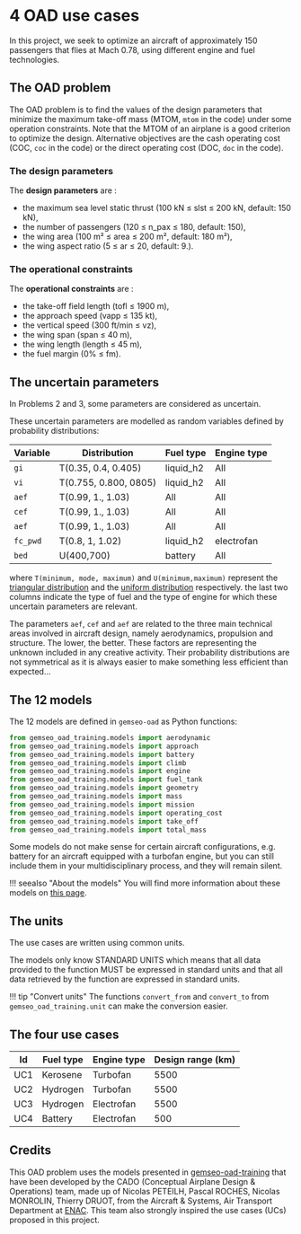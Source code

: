 # 4 OAD use cases

In this project,
we seek to optimize an aircraft of approximately 150 passengers that flies at Mach 0.78,
using different engine and fuel technologies.

## The OAD problem

The OAD problem is to find the values of the design parameters 
that minimize the maximum take-off mass (MTOM, `mtom` in the code) under some operation constraints.
Note that the MTOM of an airplane is a good criterion to optimize the design.
Alternative objectives are the cash operating cost (COC, `coc` in the code) or the direct operating cost (DOC, `doc` in the code).

### The design parameters

The **design parameters** are :

- the maximum sea level static thrust  (100 kN ≤ slst ≤ 200 kN, default: 150 kN),
- the number of passengers  (120 ≤ n_pax ≤ 180, default: 150),
- the wing area (100 m² ≤ area ≤ 200 m², default: 180 m²),
- the wing aspect ratio  (5 ≤ ar ≤ 20, default: 9.).

### The operational constraints

The **operational constraints** are :

- the take-off field length (tofl ≤ 1900 m),
- the approach speed (vapp ≤ 135 kt),
- the vertical speed (300 ft/min ≤ vz),
- the wing span (span ≤ 40 m),
- the wing length (length ≤ 45 m),
- the fuel margin (0% ≤ fm).

## The uncertain parameters

In Problems 2 and 3,
some parameters are considered as uncertain.

These uncertain parameters are modelled as random variables defined by probability distributions:

| Variable | Distribution          | Fuel type | Engine type |
|----------|-----------------------|-----------|-------------|
| `gi`     | T(0.35, 0.4, 0.405)   | liquid_h2 | All         |
| `vi`     | T(0.755, 0.800, 0805) | liquid_h2 | All         |
| `aef`    | T(0.99, 1., 1.03)     | All       | All         |
| `cef`    | T(0.99, 1., 1.03)     | All       | All         |
| `aef`    | T(0.99, 1., 1.03)     | All       | All         |
| `fc_pwd` | T(0.8, 1, 1.02)       | liquid_h2 | electrofan  |
| `bed`    | U(400,700)            | battery   | All         |

where `T(minimum, mode, maximum)` and `U(minimum,maximum)`
represent the [triangular distribution](https://en.wikipedia.org/wiki/Triangular_distribution)
and the [uniform distribution](https://en.wikipedia.org/wiki/Continuous_uniform_distribution) respectively.
the last two columns indicate the type of fuel and the type of engine
for which these uncertain parameters are relevant.

The parameters `aef`, `cef` and `aef` are related
to the three main technical areas involved in aircraft design,
namely aerodynamics, propulsion and structure.
The lower, the better.
These factors are representing the unknown
included in any creative activity.
Their probability distributions are not symmetrical
as it is always easier to make something less efficient than expected...

## The 12 models

The 12 models are defined in `gemseo-oad` as Python functions:

```python
from gemseo_oad_training.models import aerodynamic
from gemseo_oad_training.models import approach
from gemseo_oad_training.models import battery
from gemseo_oad_training.models import climb
from gemseo_oad_training.models import engine
from gemseo_oad_training.models import fuel_tank
from gemseo_oad_training.models import geometry
from gemseo_oad_training.models import mass
from gemseo_oad_training.models import mission
from gemseo_oad_training.models import operating_cost
from gemseo_oad_training.models import take_off
from gemseo_oad_training.models import total_mass
```

Some models do not make sense for certain aircraft configurations,
e.g. battery for an aircraft equipped with a turbofan engine,
but you can still include them in your multidisciplinary process,
and they will remain silent.

!!! seealso "About the models"
    You will find more information about these models on 
    [this page](https://gemseo.gitlab.io/dev/gemseo-oad-training/develop/reference/gemseo_oad_training/models).

## The units

The use cases are written using common units.

The models only know STANDARD UNITS which means
that all data provided to the function MUST be expressed in standard units
and that all data retrieved by the function are expressed in standard units.

!!! tip "Convert units"
    The functions `convert_from` and `convert_to` from `gemseo_oad_training.unit` can make the conversion easier.

## The four use cases

| Id  | Fuel type | Engine type | Design range (km) |
|-----|-----------|-------------|-------------------|
| UC1 | Kerosene  | Turbofan    | 5500              |
| UC2 | Hydrogen  | Turbofan    | 5500              |
| UC3 | Hydrogen  | Electrofan  | 5500              |
| UC4 | Battery   | Electrofan  | 500               |

## Credits

This OAD problem uses the models presented in [gemseo-oad-training](https://gemseo.gitlab.io/dev/gemseo-oad-training/latest/) 
that have been developed by the CADO (Conceptual Airplane Design & Operations) team,
made up of Nicolas PETEILH, Pascal ROCHES, Nicolas MONROLIN, Thierry DRUOT,
from the Aircraft & Systems, Air Transport Department at [ENAC](https://www.enac.fr/fr).
This team also strongly inspired the use cases (UCs) proposed in this project.